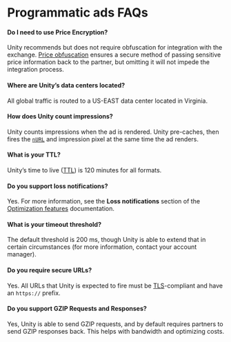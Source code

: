 # Programmatic ads FAQs

#### Do I need to use Price Encryption? 
Unity recommends but does not require obfuscation for integration with the exchange. [Price obfuscation](ProgrammaticBidResponses.md#price-obfuscation) ensures a secure method of passing sensitive price information back to the partner, but omitting it will not impede the integration process. 

#### Where are Unity’s data centers located?
All global traffic is routed to a US-EAST data center located in Virginia. 

#### How does Unity count impressions?
Unity counts impressions when the ad is rendered. Unity pre-caches, then fires the [`nURL`](ProgrammaticBidResponses.md#bid-objects) and impression pixel at the same time the ad renders.  

#### What is your TTL?
Unity’s time to live ([TTL](https://en.wikipedia.org/wiki/Time_to_live)) is 120 minutes for all formats. 

#### Do you support loss notifications?
Yes. For more information, see the **Loss notifications** section of the [Optimization features](ProgrammaticOptimizationLossNotifications.md) documentation. 

#### What is your timeout threshold? 
The default threshold is 200 ms, though Unity is able to extend that in certain circumstances (for more information, contact your account manager). 

#### Do you require secure URLs?
Yes. All URLs that Unity is expected to fire must be [TLS](https://en.wikipedia.org/wiki/Transport_Layer_Security)-compliant and have an `https://` prefix. 

#### Do you support GZIP Requests and Responses? 
Yes, Unity is able to send GZIP requests, and by default requires partners to send GZIP responses back. This helps with bandwidth and optimizing costs.